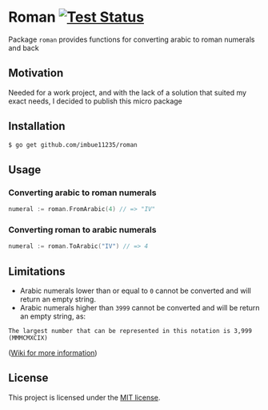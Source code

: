 # Roman [![Test Status](https://github.com/imbue11235/roman/workflows/Go/badge.svg)](https://github.com/imbue11235/roman/actions?query=workflow%3A%Go%22)
Package `roman` provides functions for converting arabic to roman numerals and back

## Motivation
Needed for a work project, and with the lack of a solution that suited my exact needs, I decided to publish this micro package

## Installation
```sh
$ go get github.com/imbue11235/roman
```

## Usage

### Converting arabic to roman numerals

```go
numeral := roman.FromArabic(4) // => "IV"
```

### Converting roman to arabic numerals

```go
numeral := roman.ToArabic("IV") // => 4
```

## Limitations

- Arabic numerals lower than or equal to `0` cannot be converted and will return an empty string.
- Arabic numerals higher than `3999` cannot be converted and will be return an empty string, as:
```
The largest number that can be represented in this notation is 3,999 (MMMCMXCIX)
```
([Wiki for more information](https://en.wikipedia.org/wiki/Roman_numerals))

## License

This project is licensed under the [MIT license](LICENSE).